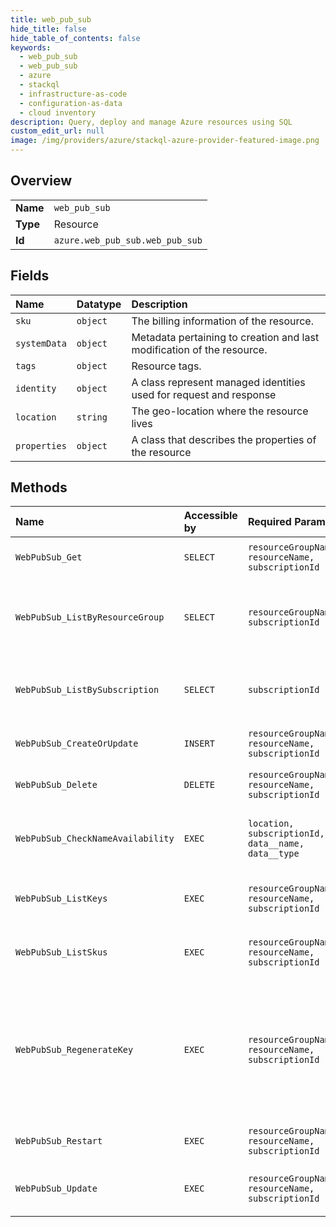 ```yaml
---
title: web_pub_sub
hide_title: false
hide_table_of_contents: false
keywords:
  - web_pub_sub
  - web_pub_sub
  - azure    
  - stackql
  - infrastructure-as-code
  - configuration-as-data
  - cloud inventory
description: Query, deploy and manage Azure resources using SQL
custom_edit_url: null
image: /img/providers/azure/stackql-azure-provider-featured-image.png
---
```

  
    

## Overview
<table><tbody>
<tr><td><b>Name</b></td><td><code>web_pub_sub</code></td></tr>
<tr><td><b>Type</b></td><td>Resource</td></tr>
<tr><td><b>Id</b></td><td><code>azure.web_pub_sub.web_pub_sub</code></td></tr>
</tbody></table>

## Fields
| Name | Datatype | Description |
|:-----|:---------|:------------|
| `sku` | `object` | The billing information of the resource. |
| `systemData` | `object` | Metadata pertaining to creation and last modification of the resource. |
| `tags` | `object` | Resource tags. |
| `identity` | `object` | A class represent managed identities used for request and response |
| `location` | `string` | The geo-location where the resource lives |
| `properties` | `object` | A class that describes the properties of the resource |
## Methods
| Name | Accessible by | Required Params | Description |
|:-----|:--------------|:----------------|:------------|
| `WebPubSub_Get` | `SELECT` | `resourceGroupName, resourceName, subscriptionId` | Get the resource and its properties. |
| `WebPubSub_ListByResourceGroup` | `SELECT` | `resourceGroupName, subscriptionId` | Handles requests to list all resources in a resource group. |
| `WebPubSub_ListBySubscription` | `SELECT` | `subscriptionId` | Handles requests to list all resources in a subscription. |
| `WebPubSub_CreateOrUpdate` | `INSERT` | `resourceGroupName, resourceName, subscriptionId` | Create or update a resource. |
| `WebPubSub_Delete` | `DELETE` | `resourceGroupName, resourceName, subscriptionId` | Operation to delete a resource. |
| `WebPubSub_CheckNameAvailability` | `EXEC` | `location, subscriptionId, data__name, data__type` | Checks that the resource name is valid and is not already in use. |
| `WebPubSub_ListKeys` | `EXEC` | `resourceGroupName, resourceName, subscriptionId` | Get the access keys of the resource. |
| `WebPubSub_ListSkus` | `EXEC` | `resourceGroupName, resourceName, subscriptionId` | List all available skus of the resource. |
| `WebPubSub_RegenerateKey` | `EXEC` | `resourceGroupName, resourceName, subscriptionId` | Regenerate the access key for the resource. PrimaryKey and SecondaryKey cannot be regenerated at the same time. |
| `WebPubSub_Restart` | `EXEC` | `resourceGroupName, resourceName, subscriptionId` | Operation to restart a resource. |
| `WebPubSub_Update` | `EXEC` | `resourceGroupName, resourceName, subscriptionId` | Operation to update an exiting resource. |
